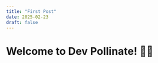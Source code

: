 ```yaml
---
title: "First Post"
date: 2025-02-23
draft: false
---
```


<h1 class="text-4xl font-bold text-blue-600">Welcome to Dev Pollinate! 🌿🚀</h1>

